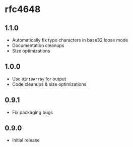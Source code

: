 # rfc4648

## 1.1.0

* Automatically fix typo characters in base32 loose mode
* Documentation cleanups
* Size optimizations

## 1.0.0

* Use `Uint8Array` for output
* Code cleanups & size optimizations

## 0.9.1

* Fix packaging bugs

## 0.9.0

* Initial release
